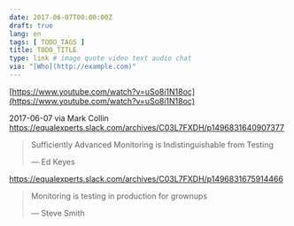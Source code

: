 ```yaml
---
date: 2017-06-07T00:00:00Z
draft: true
lang: en
tags: [ TODO_TAGS ]
title: TODO_TITLE
type: link # image quote video text audio chat
via: "[Who](http://example.com)"
---
```



[https://www.youtube.com/watch?v=uSo8i1N18oc](https://www.youtube.com/watch?v=uSo8i1N18oc)

2017-06-07 via Mark Collin
https://equalexperts.slack.com/archives/C03L7FXDH/p1496831640907377

> Sufficiently Advanced Monitoring is Indistinguishable from Testing
>
> — Ed Keyes

https://equalexperts.slack.com/archives/C03L7FXDH/p1496831675914466
> Monitoring is testing in production for grownups
>
> — Steve Smith
